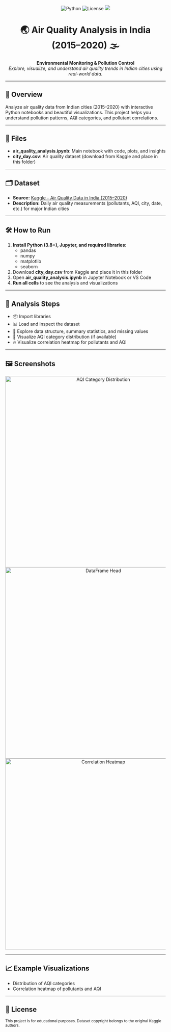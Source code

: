 
<p align="center">
   <img src="https://img.shields.io/badge/Python-3.8%2B-blue?logo=python" alt="Python">
   <img src="https://img.shields.io/badge/License-Educational-green" alt="License">
   <img src="https://img.shields.io/badge/Platform-Jupyter%20Notebook-orange?logo=jupyter">
</p>

<h1 align="center">🌏 Air Quality Analysis in India (2015–2020) 🌫️</h1>

<p align="center">
   <b>Environmental Monitoring & Pollution Control</b><br>
   <i>Explore, visualize, and understand air quality trends in Indian cities using real-world data.</i>
</p>

---

## 🚀 Overview

Analyze air quality data from Indian cities (2015–2020) with interactive Python notebooks and beautiful visualizations. This project helps you understand pollution patterns, AQI categories, and pollutant correlations.

---

## 📁 Files

- <b>air_quality_analysis.ipynb</b>: Main notebook with code, plots, and insights
- <b>city_day.csv</b>: Air quality dataset (download from Kaggle and place in this folder)

---

## 🗂️ Dataset

- **Source:** [Kaggle - Air Quality Data in India (2015–2020)](https://www.kaggle.com/datasets/rohanrao/air-quality-data-in-india)
- **Description:** Daily air quality measurements (pollutants, AQI, city, date, etc.) for major Indian cities

---

## 🛠️ How to Run

1. <b>Install Python (3.8+), Jupyter, and required libraries:</b>
    - pandas
    - numpy
    - matplotlib
    - seaborn
2. Download <b>city_day.csv</b> from Kaggle and place it in this folder
3. Open <b>air_quality_analysis.ipynb</b> in Jupyter Notebook or VS Code
4. <b>Run all cells</b> to see the analysis and visualizations

---

## 🔎 Analysis Steps

<ul>
   <li>📦 Import libraries</li>
   <li>📊 Load and inspect the dataset</li>
   <li>🧮 Explore data structure, summary statistics, and missing values</li>
   <li>🌈 Visualize AQI category distribution (if available)</li>
   <li>🔥 Visualize correlation heatmap for pollutants and AQI</li>
</ul>

---

## 🖼️ Screenshots

<p align="center">
   <img width="600" alt="AQI Category Distribution" src="https://github.com/user-attachments/assets/72295acd-ccc3-4d20-a978-f4b0e7654e7d" />
   <br>
   <img width="600" alt="DataFrame Head" src="https://github.com/user-attachments/assets/806a71fd-ab3e-47ee-9edf-311374b6b084" />
   <br>
   <img width="600" alt="Correlation Heatmap" src="https://github.com/user-attachments/assets/bb7167fa-ff3f-4155-88f2-ec2fdce7f1e7" />
</p>

---

## 📈 Example Visualizations

- Distribution of AQI categories
- Correlation heatmap of pollutants and AQI

---

## 📜 License

<sub>This project is for educational purposes. Dataset copyright belongs to the original Kaggle authors.</sub>
